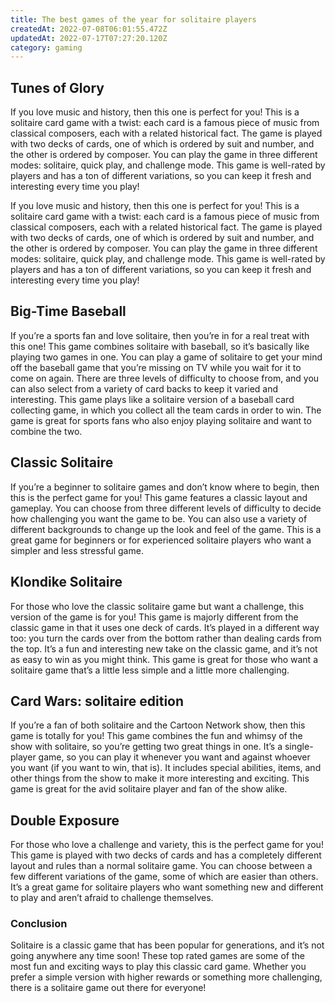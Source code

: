 ```yaml
---
title: The best games of the year for solitaire players
createdAt: 2022-07-08T06:01:55.472Z
updatedAt: 2022-07-17T07:27:20.120Z
category: gaming
---
```


## Tunes of Glory

If you love music and history, then this one is perfect for you! This is a solitaire card game with a twist: each card is a famous piece of music from classical composers, each with a related historical fact. The game is played with two decks of cards, one of which is ordered by suit and number, and the other is ordered by composer. You can play the game in three different modes: solitaire, quick play, and challenge mode. This game is well-rated by players and has a ton of different variations, so you can keep it fresh and interesting every time you play!

If you love music and history, then this one is perfect for you! This is a solitaire card game with a twist: each card is a famous piece of music from classical composers, each with a related historical fact. The game is played with two decks of cards, one of which is ordered by suit and number, and the other is ordered by composer. You can play the game in three different modes: solitaire, quick play, and challenge mode. This game is well-rated by players and has a ton of different variations, so you can keep it fresh and interesting every time you play!

## Big-Time Baseball

If you’re a sports fan and love solitaire, then you’re in for a real treat with this one! This game combines solitaire with baseball, so it’s basically like playing two games in one. You can play a game of solitaire to get your mind off the baseball game that you’re missing on TV while you wait for it to come on again. There are three levels of difficulty to choose from, and you can also select from a variety of card backs to keep it varied and interesting. This game plays like a solitaire version of a baseball card collecting game, in which you collect all the team cards in order to win. The game is great for sports fans who also enjoy playing solitaire and want to combine the two.

## Classic Solitaire

If you’re a beginner to solitaire games and don’t know where to begin, then this is the perfect game for you! This game features a classic layout and gameplay. You can choose from three different levels of difficulty to decide how challenging you want the game to be. You can also use a variety of different backgrounds to change up the look and feel of the game. This is a great game for beginners or for experienced solitaire players who want a simpler and less stressful game.

## Klondike Solitaire

For those who love the classic solitaire game but want a challenge, this version of the game is for you! This game is majorly different from the classic game in that it uses one deck of cards. It’s played in a different way too: you turn the cards over from the bottom rather than dealing cards from the top. It’s a fun and interesting new take on the classic game, and it’s not as easy to win as you might think. This game is great for those who want a solitaire game that’s a little less simple and a little more challenging.

## Card Wars: solitaire edition

If you’re a fan of both solitaire and the Cartoon Network show, then this game is totally for you! This game combines the fun and whimsy of the show with solitaire, so you’re getting two great things in one. It’s a single-player game, so you can play it whenever you want and against whoever you want (if you want to win, that is). It includes special abilities, items, and other things from the show to make it more interesting and exciting. This game is great for the avid solitaire player and fan of the show alike.

## Double Exposure

For those who love a challenge and variety, this is the perfect game for you! This game is played with two decks of cards and has a completely different layout and rules than a normal solitaire game. You can choose between a few different variations of the game, some of which are easier than others. It’s a great game for solitaire players who want something new and different to play and aren’t afraid to challenge themselves.

### Conclusion

Solitaire is a classic game that has been popular for generations, and it’s not going anywhere any time soon! These top rated games are some of the most fun and exciting ways to play this classic card game. Whether you prefer a simple version with higher rewards or something more challenging, there is a solitaire game out there for everyone!
